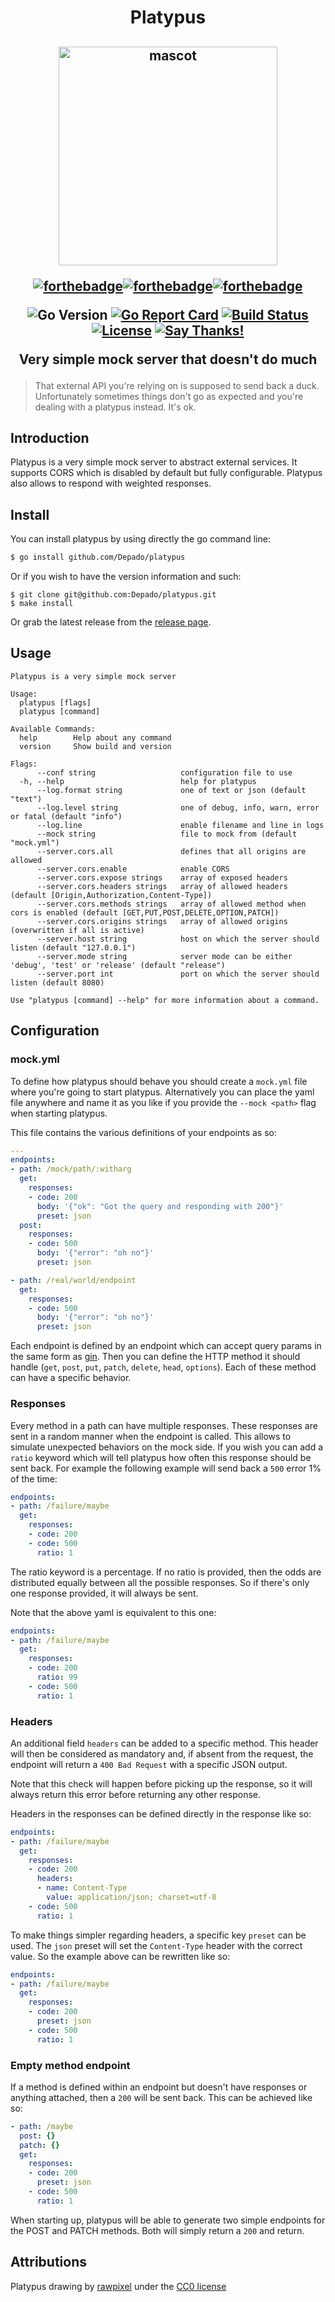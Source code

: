 <h1 align="center">Platypus</h1>
<h2 align="center">
  <img src="img/platypus.jpg" alt="mascot" height="350px">

  [![forthebadge](https://forthebadge.com/images/badges/made-with-go.svg)](https://forthebadge.com)[![forthebadge](https://forthebadge.com/images/badges/built-with-love.svg)](https://forthebadge.com)[![forthebadge](https://forthebadge.com/images/badges/uses-badges.svg)](https://forthebadge.com)

  ![Go Version](https://img.shields.io/badge/Go%20Version-latest-brightgreen.svg)
  [![Go Report Card](https://goreportcard.com/badge/github.com/Depado/platypus)](https://goreportcard.com/report/github.com/Depado/platypus)
  [![Build Status](https://drone.depa.do/api/badges/Depado/platypus/status.svg)](https://drone.depa.do/Depado/platypus)
  [![License](https://img.shields.io/badge/license-MIT-blue.svg)](https://github.com/Depado/platypus/blob/master/LICENSE)
  [![Say Thanks!](https://img.shields.io/badge/Say%20Thanks-!-1EAEDB.svg)](https://saythanks.io/to/Depado)

  Very simple mock server that doesn't do much
</h2>

> That external API you're relying on is supposed to send back a duck. 
> Unfortunately sometimes things don't go as expected and you're dealing with a 
> platypus instead. It's ok.

## Introduction

Platypus is a very simple mock server to abstract external services. It supports
CORS which is disabled by default but fully configurable. Platypus also allows
to respond with weighted responses.

## Install

You can install platypus by using directly the go command line:

```bash
$ go install github.com/Depado/platypus
```

Or if you wish to have the version information and such:

```
$ git clone git@github.com:Depado/platypus.git
$ make install
```

Or grab the latest release from the [release page](https://github.com/Depado/platypus/releases).

## Usage

```
Platypus is a very simple mock server

Usage:
  platypus [flags]
  platypus [command]

Available Commands:
  help        Help about any command
  version     Show build and version

Flags:
      --conf string                   configuration file to use
  -h, --help                          help for platypus
      --log.format string             one of text or json (default "text")
      --log.level string              one of debug, info, warn, error or fatal (default "info")
      --log.line                      enable filename and line in logs
      --mock string                   file to mock from (default "mock.yml")
      --server.cors.all               defines that all origins are allowed
      --server.cors.enable            enable CORS
      --server.cors.expose strings    array of exposed headers
      --server.cors.headers strings   array of allowed headers (default [Origin,Authorization,Content-Type])
      --server.cors.methods strings   array of allowed method when cors is enabled (default [GET,PUT,POST,DELETE,OPTION,PATCH])
      --server.cors.origins strings   array of allowed origins (overwritten if all is active)
      --server.host string            host on which the server should listen (default "127.0.0.1")
      --server.mode string            server mode can be either 'debug', 'test' or 'release' (default "release")
      --server.port int               port on which the server should listen (default 8080)

Use "platypus [command] --help" for more information about a command.
```

## Configuration

### mock.yml

To define how platypus should behave you should create a `mock.yml` file where
you're going to start platypus. Alternatively you can place the yaml file
anywhere and name it as you like if you provide the `--mock <path>` flag when
starting platypus.

This file contains the various definitions of your endpoints as so:

```yaml
---
endpoints:
- path: /mock/path/:witharg
  get:
    responses:
    - code: 200
      body: '{"ok": "Got the query and responding with 200"}'
      preset: json
  post:
    responses:
    - code: 500
      body: '{"error": "oh no"}'
      preset: json

- path: /real/world/endpoint
  get:
    responses:
    - code: 500
      body: '{"error": "oh no"}'
      preset: json
```

Each endpoint is defined by an endpoint which can accept query params in the
same form as [gin](https://github.com/gin-gonic/gin). Then you can define the
HTTP method it should handle (`get`, `post`, `put`, `patch`, `delete`, `head`, 
`options`). Each of these method can have a specific behavior.

### Responses

Every method in a path can have multiple responses. These responses are sent
in a random manner when the endpoint is called. This allows to simulate 
unexpected behaviors on the mock side. If you wish you can add a `ratio` keyword
which will tell platypus how often this response should be sent back. For 
example the following example will send back a `500` error 1% of the time:

```yaml
endpoints:
- path: /failure/maybe
  get:
    responses:
    - code: 200
    - code: 500
      ratio: 1
```

The ratio keyword is a percentage. If no ratio is provided, then the odds are 
distributed equally between all the possible responses. So if there's only one
response provided, it will always be sent.

Note that the above yaml is equivalent to this one:

```yaml
endpoints:
- path: /failure/maybe
  get:
    responses:
    - code: 200
      ratio: 99
    - code: 500
      ratio: 1
```

### Headers

An additional field `headers` can be added to a specific method. 
This header will then be considered as mandatory and, if absent from the request, 
the endpoint will return a `400 Bad Request` with a specific JSON output. 

Note that this check will happen before picking up the response, so it will
always return this error before returning any other response. 

Headers in the responses can be defined directly in the response like so:

```yaml
endpoints:
- path: /failure/maybe
  get:
    responses:
    - code: 200
      headers:
      - name: Content-Type
        value: application/json; charset=utf-8
    - code: 500
      ratio: 1
```

To make things simpler regarding headers, a specific key `preset` can be used.
The `json` preset will set the `Content-Type` header with the correct value. So
the example above can be rewritten like so:

```yaml
endpoints:
- path: /failure/maybe
  get:
    responses:
    - code: 200
      preset: json
    - code: 500
      ratio: 1
```

### Empty method endpoint

If a method is defined within an endpoint but doesn't have responses or anything
attached, then a `200` will be sent back. This can be achieved like so:

```yaml
- path: /maybe
  post: {}
  patch: {}
  get:
    responses:
    - code: 200
      preset: json
    - code: 500
      ratio: 1
```

When starting up, platypus will be able to generate two simple endpoints for the
POST and PATCH methods. Both will simply return a `200` and return.

## Attributions

Platypus drawing by 
[rawpixel](https://www.rawpixel.com/image/562293/duck-billed-platypus-shade-drawing) 
under the [CC0 license](https://creativecommons.org/publicdomain/zero/1.0/)
